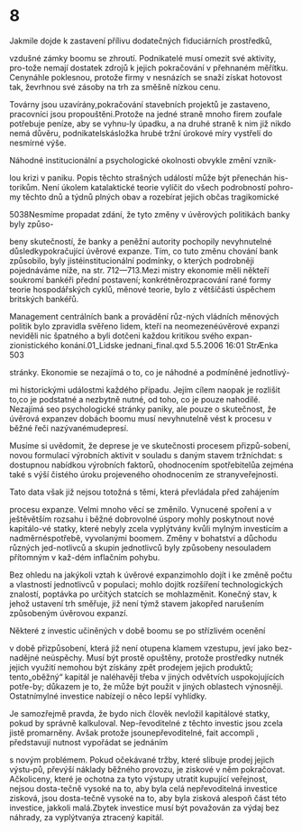 # 8

Jakmile dojde k zastavení přílivu dodatečných fiduciárních prostředků,

vzdušné zámky boomu se zhroutí. Podnikatelé musí omezit své aktivity, pro-tože nemají dostatek zdrojů k jejich pokračování v přehnaném měřítku. Cenynáhle poklesnou, protože firmy v nesnázích se snaží získat hotovost tak, ževrhnou své zásoby na trh za směšně nízkou cenu.

Továrny jsou uzavírány,pokračování stavebních projektů je zastaveno, pracovníci jsou propouštěni.Protože na jedné straně mnoho firem zoufale potřebuje peníze, aby se vyhnu-ly úpadku, a na druhé straně k nim již nikdo nemá důvěru, podnikatelskásložka hrubé tržní úrokové míry vystřelí do nesmírné výše.

Náhodné institucionální a psychologické okolnosti obvykle změní vznik-

lou krizi v paniku. Popis těchto strašných událostí může být přenechán his-torikům. Není úkolem katalaktické teorie vylíčit do všech podrobností pohro-my těchto dnů a týdnů plných obav a rozebírat jejich občas tragikomické

5038Nesmíme propadat zdání, že tyto změny v úvěrových politikách banky byly způso-

beny skutečností, že banky a peněžní autority pochopily nevyhnutelné důsledkypokračující úvěrové expanze. Tím, co tuto změnu chování bank způsobilo, byly jistéinstitucionální podmínky, o kterých podrobněji pojednáváme níže, na str. 712—713.Mezi mistry ekonomie měli někteří soukromí bankéři přední postavení; konkrétněrozpracování rané formy teorie hospodářských cyklů, měnové teorie, bylo z většíčásti úspěchem britských bankéřů.

Management centrálních bank a provádění růz-ných vládních měnových politik bylo zpravidla svěřeno lidem, kteří na neomezenéúvěrové expanzi neviděli nic špatného a byli dotčeni každou kritikou svého expan-zionistického konání.01_Lidske jednani_final.qxd 5.5.2006 16:01 StrÆnka 503

stránky. Ekonomie se nezajímá o to, co je náhodné a podmíněné jednotlivý-

mi historickými událostmi každého případu. Jejím cílem naopak je rozlišit to,co je podstatné a nezbytně nutné, od toho, co je pouze nahodilé. Nezajímá seo psychologické stránky paniky, ale pouze o skutečnost, že úvěrová expanzev dobách boomu musí nevyhnutelně vést k procesu v běžné řeči nazývanémudepresí.

Musíme si uvědomit, že deprese je ve skutečnosti procesem přizpů-sobení, novou formulací výrobních aktivit v souladu s daným stavem tržníchdat: s dostupnou nabídkou výrobních faktorů, ohodnocením spotřebitelůa zejména také s výší čistého úroku projeveného ohodnocením ze stranyveřejnosti.

Tato data však již nejsou totožná s těmi, která převládala před zahájením

procesu expanze. Velmi mnoho věcí se změnilo. Vynucené spoření a v ještěvětším rozsahu i běžné dobrovolné úspory mohly poskytnout nové kapitálo-vé statky, které nebyly zcela vyplýtvány kvůli mylným investicím a nadměrnéspotřebě, vyvolanými boomem. Změny v bohatství a důchodu různých jed-notlivců a skupin jednotlivců byly způsobeny nesouladem přítomným v kaž-dém inflačním pohybu.

Bez ohledu na jakýkoli vztah k úvěrové expanzimohlo dojít i ke změně počtu a vlastností jednotlivců v populaci; mohlo dojítk rozšíření technologických znalostí, poptávka po určitých statcích se mohlazměnit. Konečný stav, k jehož ustavení trh směřuje, již není týmž stavem jakopřed narušením způsobeným úvěrovou expanzí.

Některé z investic učiněných v době boomu se po střízlivém ocenění

v době přizpůsobení, která již není otupena klamem vzestupu, jeví jako bez-nadějné neúspěchy. Musí být prostě opuštěny, protože prostředky nutnék jejich využití nemohou být získány zpět prodejem jejich produktů; tento„oběžný“ kapitál je naléhavěji třeba v jiných odvětvích uspokojujících potře-by; důkazem je to, že může být použit v jiných oblastech výnosněji. Ostatnímylné investice nabízejí o něco lepší vyhlídky.

Je samozřejmě pravda, že bydo nich člověk nevložil kapitálové statky, pokud by správně kalkuloval. Nep-řevoditelné z těchto investic jsou zcela jistě promarněny. Avšak protože jsounepřevoditelné, fait accompli , představují nutnost vypořádat se jednáním

s novým problémem. Pokud očekávané tržby, které slibuje prodej jejich výstu-pů, převýší náklady běžného provozu, je ziskové v něm pokračovat. Ačkoliceny, které je ochotna za tyto výstupy utratit kupující veřejnost, nejsou dosta-tečně vysoké na to, aby byla celá nepřevoditelná investice zisková, jsou dosta-tečně vysoké na to, aby byla zisková alespoň část této investice, jakkoli malá.Zbytek investice musí být považován za výdaj bez náhrady, za vyplýtvanýa ztracený kapitál.
